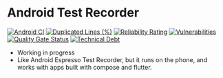 # Android Test Recorder
[![Android CI](https://github.com/xuduo/Android-Test-Recorder/actions/workflows/android-ci.yaml/badge.svg)](https://github.com/xuduo/Android-Test-Recorder/actions/workflows/android-ci.yaml)
[![Duplicated Lines (%)](https://sonarcloud.io/api/project_badges/measure?project=xuduo_Android-Test-Recorder&metric=duplicated_lines_density)](https://sonarcloud.io/summary/new_code?id=xuduo_Android-Test-Recorder)
[![Reliability Rating](https://sonarcloud.io/api/project_badges/measure?project=xuduo_Android-Test-Recorder&metric=reliability_rating)](https://sonarcloud.io/summary/new_code?id=xuduo_Android-Test-Recorder)
[![Vulnerabilities](https://sonarcloud.io/api/project_badges/measure?project=xuduo_Android-Test-Recorder&metric=vulnerabilities)](https://sonarcloud.io/summary/new_code?id=xuduo_Android-Test-Recorder)
[![Quality Gate Status](https://sonarcloud.io/api/project_badges/measure?project=xuduo_Android-Test-Recorder&metric=alert_status)](https://sonarcloud.io/summary/new_code?id=xuduo_Android-Test-Recorder)
[![Technical Debt](https://sonarcloud.io/api/project_badges/measure?project=xuduo_Android-Test-Recorder&metric=sqale_index)](https://sonarcloud.io/summary/new_code?id=xuduo_Android-Test-Recorder)

*   Working in progress
*   Like Android Espresso Test Recorder, but it runs on the phone, and works with apps built with compose and flutter.

